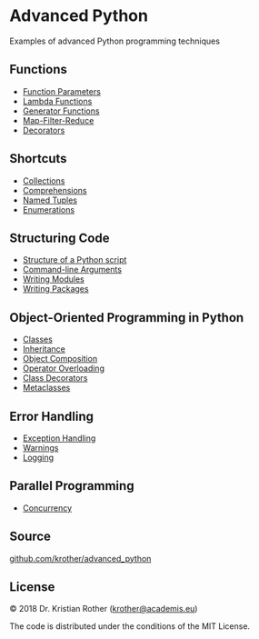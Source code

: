 
# Advanced Python

Examples of advanced Python programming techniques

## Functions

* [Function Parameters](functions/function_parameters/)
* [Lambda Functions](functions/lambda_functions.md)
* [Generator Functions](functions/generators.md)
* [Map-Filter-Reduce](functions/functools.md)
* [Decorators](functions/decorators.md)

## Shortcuts

* [Collections](shortcuts/collections.md)
* [Comprehensions](shortcuts/comprehensions.md)
* [Named Tuples](shortcuts/namedtuple.md)
* [Enumerations](shortcuts/enums.md)

## Structuring Code

* [Structure of a Python script](structure/main_block.md)
* [Command-line Arguments](structure/commandline_args.md)
* [Writing Modules](structure/modules/)
* [Writing Packages](structure/package/)

## Object-Oriented Programming in Python

* [Classes](classes/classes.md)
* [Inheritance](classes/inheritance.md)
* [Object Composition](classes/composition.md)
* [Operator Overloading](classes/operator_overloading.md)
* [Class Decorators](classes/decorator_class.md)
* [Metaclasses](classes/metaclasses.md)


## Error Handling

* [Exception Handling](error_handling/exceptions/)
* [Warnings](error_handling/warnings.md)
* [Logging](error_handling/logging/)

## Parallel Programming

* [Concurrency](concurrency/)

## Source

[github.com/krother/advanced_python](https://github.com/krother/advanced_python)

## License

© 2018 Dr. Kristian Rother (krother@academis.eu)

The code is distributed under the conditions of the MIT License.
